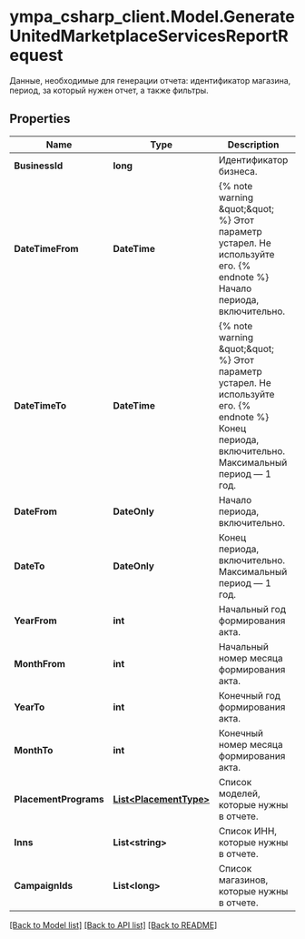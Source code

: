 # ympa_csharp_client.Model.GenerateUnitedMarketplaceServicesReportRequest
Данные, необходимые для генерации отчета: идентификатор магазина, период, за который нужен отчет, а также фильтры. 

## Properties

Name | Type | Description | Notes
------------ | ------------- | ------------- | -------------
**BusinessId** | **long** | Идентификатор бизнеса. | 
**DateTimeFrom** | **DateTime** | {% note warning \&quot;\&quot; %}  Этот параметр устарел. Не используйте его.  {% endnote %}  Начало периода, включительно.  | [optional] 
**DateTimeTo** | **DateTime** | {% note warning \&quot;\&quot; %}  Этот параметр устарел. Не используйте его.  {% endnote %}  Конец периода, включительно. Максимальный период — 1 год.  | [optional] 
**DateFrom** | **DateOnly** | Начало периода, включительно. | [optional] 
**DateTo** | **DateOnly** | Конец периода, включительно. Максимальный период — 1 год. | [optional] 
**YearFrom** | **int** | Начальный год формирования акта. | [optional] 
**MonthFrom** | **int** | Начальный номер месяца формирования акта. | [optional] 
**YearTo** | **int** | Конечный год формирования акта. | [optional] 
**MonthTo** | **int** | Конечный номер месяца формирования акта. | [optional] 
**PlacementPrograms** | [**List&lt;PlacementType&gt;**](PlacementType.md) | Список моделей, которые нужны в отчете.  | [optional] 
**Inns** | **List&lt;string&gt;** | Список ИНН, которые нужны в отчете. | [optional] 
**CampaignIds** | **List&lt;long&gt;** | Список магазинов, которые нужны в отчете. | [optional] 

[[Back to Model list]](../README.md#documentation-for-models) [[Back to API list]](../README.md#documentation-for-api-endpoints) [[Back to README]](../README.md)

